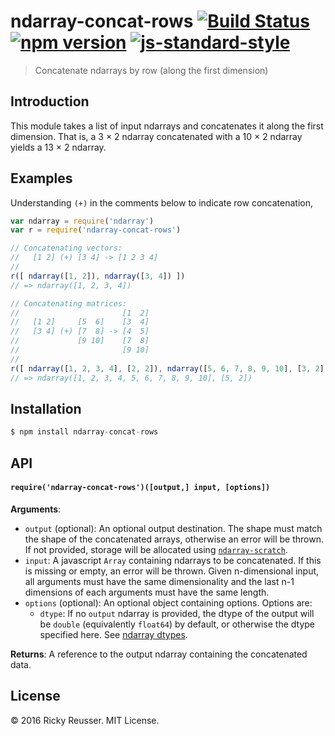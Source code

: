 # ndarray-concat-rows [![Build Status](https://travis-ci.org/scijs/ndarray-concat-rows.svg)](https://travis-ci.org/scijs/ndarray-concat-rows) [![npm version](https://badge.fury.io/js/ndarray-concat-rows.svg)](https://badge.fury.io/js/ndarray-concat-rows) [![js-standard-style](https://img.shields.io/badge/code%20style-standard-brightgreen.svg)](http://standardjs.com/)

> Concatenate ndarrays by row (along the first dimension)

## Introduction

This module takes a list of input ndarrays and concatenates it along the first dimension. That is, a 3 &times; 2 ndarray concatenated with a 10 &times; 2 ndarray yields a 13 &times; 2 ndarray.

## Examples

Understanding `(+)` in the comments below to indicate row concatenation,

```javascript
var ndarray = require('ndarray')
var r = require('ndarray-concat-rows')

// Concatenating vectors:
//   [1 2] (+) [3 4] -> [1 2 3 4]
//
r([ ndarray([1, 2]), ndarray([3, 4]) ])
// => ndarray([1, 2, 3, 4])

// Concatenating matrices:
//                       [1  2]
//   [1 2]     [5  6]    [3  4]
//   [3 4] (+) [7  8] -> [4  5]
//             [9 10]    [7  8]
//                       [9 10]
//
r([ ndarray([1, 2, 3, 4], [2, 2]), ndarray([5, 6, 7, 8, 9, 10], [3, 2]) ])
// => ndarray([1, 2, 3, 4, 5, 6, 7, 8, 9, 10], [5, 2])
```

## Installation

```javascript
$ npm install ndarray-concat-rows
```

## API

#### `require('ndarray-concat-rows')([output,] input, [options])`
**Arguments**:
- `output` (optional): An optional output destination. The shape must match the shape of the concatenated arrays, otherwise an error will be thrown. If not provided, storage will be allocated using [`ndarray-scratch`](https://github.com/scijs/ndarray-scratch).
- `input`: A javascript `Array` containing ndarrays to be concatenated. If this is missing or empty, an error will be thrown. Given n-dimensional input, all arguments must have the same dimensionality and the last n-1 dimensions of each arguments must have the same length.
- `options` (optional): An optional object containing options. Options are:
  - `dtype`: If no `output` ndarray is provided, the dtype of the output will be `double` (equivalently `float64`) by default, or otherwise the dtype specified here. See [ndarray dtypes](https://github.com/scijs/ndarray#arraydtype).

**Returns**: A reference to the output ndarray containing the concatenated data.

## License
&copy; 2016 Ricky Reusser. MIT License.
